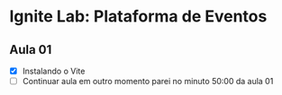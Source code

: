 # Ignite Lab: Plataforma de Eventos

## Aula 01 
- [X] Instalando o Vite
- [ ] Continuar aula em outro momento parei no minuto 50:00 da aula 01